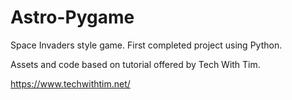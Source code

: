 # Astro-Pygame
Space Invaders style game. First completed project using Python.

Assets and code based on tutorial offered by Tech With Tim.

https://www.techwithtim.net/
